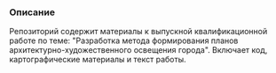 ### Описание
Репозиторий содержит материалы к выпускной квалификационной работе по теме: "Разработка метода формирования планов архитектурно-художественного освещения города". Включает код, картографические материалы и текст работы.
###
